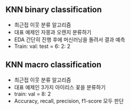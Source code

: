 ## KNN binary classification
- 최근접 이웃 분류 알고리즘
- 대표 예제인 자몽과 오렌지 분류하기
- EDA 간단히 진행 후에 머신러닝을 돌려서 결과 예측
- Train: val: test = 6: 2: 2

## KNN macro classification
- 최근접 이웃 분류 알고리즘
- 대표 예제인 3가지 아이리스 꽃을 분류하기
- train: val = 8: 2
- Accuracy, recall, precision, f1-score 모두 판단